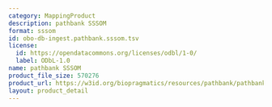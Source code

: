```yaml
---
category: MappingProduct
description: pathbank SSSOM
format: sssom
id: obo-db-ingest.pathbank.sssom.tsv
license:
  id: https://opendatacommons.org/licenses/odbl/1-0/
  label: ODbL-1.0
name: pathbank SSSOM
product_file_size: 570276
product_url: https://w3id.org/biopragmatics/resources/pathbank/pathbank.sssom.tsv
layout: product_detail
---
```

